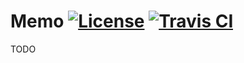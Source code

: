 # Memo [![License](https://img.shields.io/badge/license-BSD%202--Clause-green.svg)](https://opensource.org/licenses/BSD-2-Clause) [![Travis CI](https://api.travis-ci.org/dploop/memo.svg?branch=master)](https://travis-ci.org/dploop/memo)

TODO
